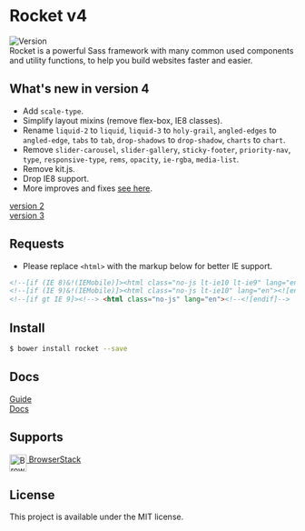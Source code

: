 # Rocket v4

![Version](https://img.shields.io/badge/Version-4.0.1-blue.svg)   
Rocket is a powerful Sass framework with many common used components and utility functions, to help you build websites faster and easier.    

## What's new in version 4
- Add `scale-type`.
- Simplify layout mixins (remove flex-box, IE8 classes).  
- Rename `liquid-2` to `liquid`, `liquid-3` to `holy-grail`, `angled-edges` to `angled-edge`, `tabs` to `tab`, `drop-shadows` to `drop-shadow`, `charts` to `chart`.
- Remove `slider-carousel`, `slider-gallery`, `sticky-footer`, `priority-nav`, `type`, `responsive-type`, `rems`, `opacity`, `ie-rgba`, `media-list`.
- Remove kit.js.
- Drop IE8 support.
- More improves and fixes [see here](https://github.com/ganlanyuan/rocket/releases/tag/v4.0.1).
<!-- - Add acceessibility support. -->

[version 2](https://github.com/ganlanyuan/rocket/tree/v2)   
[version 3](https://github.com/ganlanyuan/rocket/tree/v3)   

## Requests
+ Please replace `<html>` with the markup below for better IE support.
``` html
<!--[if (IE 8)&!(IEMobile)]><html class="no-js lt-ie10 lt-ie9" lang="en"><![endif]-->
<!--[if (IE 9)&!(IEMobile)]><html class="no-js lt-ie10" lang="en"><![endif]-->
<!--[if gt IE 9]><!--> <html class="no-js" lang="en"><!--<![endif]-->
```

## Install

```` bash
$ bower install rocket --save
````

## Docs
[Guide](https://ganlanyuan.github.io/rocket.site/v3/guide.html)  
[Docs](https://ganlanyuan.github.io/rocket.site/v4/docs.html)  


## Supports
[<img src="https://avatars0.githubusercontent.com/u/1119453?v=3&s=200" alt="BrowserStack" width=30 align=top> BrowserStack](http://www.browserstack.com/)   

## License
This project is available under the MIT license.
